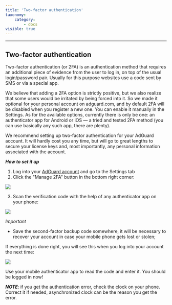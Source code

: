 ```yaml
---
title: 'Two-factor authentication'
taxonomy:
    category:
        - docs
visible: true
---
```

---------------------------
Two-factor authentication
---------------------------
Two-factor authentication (or 2FA) is an authentication method that requires an additional piece of evidence from the user to log in, on top of the usual login/password pair. Usually for this purpose websites use a code sent by SMS or via a special app.

We believe that adding a 2FA option is strictly positive, but we also realize that some users would be irritated by being forced into it. So we made it optional for your personal account on adguard.com, and by default 2FA will be disabled when you register a new one. You can enable it manually in the Settings. As for the available options, currently there is only be one: an authenticator app for Android or iOS — a tried and tested 2FA method (you can use basically any such app, there are plenty).

We recommend setting up two-factor authentication for your AdGuard account. It will hardly cost you any time, but will go to great lengths to secure your license keys and, most importantly, any personal information associated with the account.

***How to set it up***

1) Log into your [AdGuard account](https://auth.adguard.com/login.html) and go to the Settings tab
2) Click the "Manage 2FA" button in the bottom right corner:

<img src="https://cdn.adguard.com/public/Adguard/kb/newscreenshots/En/General/2Fa1en.png" />

3) Scan the verification code with the help of any authenticator app on your phone:

<img src="https://cdn.adguard.com/public/Adguard/kb/newscreenshots/En/General/2Fa2en.png" />

*Important*
* Save the second-factor backup code somewhere, it will be necessary to recover your account in case your mobile phone gets lost or stolen;

If everything is done right, you will see this when you log into your account the next time:

<img src="https://cdn.adguard.com/public/Adguard/kb/newscreenshots/En/General/2Fa3en.png" />

Use your mobile authenticator app to read the code and enter it. You should be logged in now!

***NOTE***: if you get the authentication error, check the clock on your phone. Correct it if needed, asynchronized clock can be the reason you get the error.